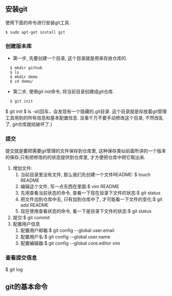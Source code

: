 ## 安装git
使用下面的命令进行安装git工具.

    $ sudo apt-get install git
    
### 创建版本库

* 第一步, 先要创建一个目录, 这个目录就是用来存放仓库的.
```shell
  $ mkdir github  
  $ ls  
  $ mkdir demo  
  $ cd demo/
```
* 第二步, 使用git init命令, 将当前目录创建成git仓库.
```shell
  $ git init
```
  $ git init
  $ ls -al(回车，会发现有一个隐藏的.git目录. 这个目录就是存放着git管理工具用到的所有信息和基本配置信息. 没事千万不要手动修改这个目录, 不然改乱了, git仓库就给破坏了.)
### 提交
提交就是要把需要git管理的文件保存到仓库里, 这种保存类似前面所讲的一个版本的保存;只有把修改的的状态提供到仓库里, 才方便把仓库中把它取出来.

  1. 增加文件:
     1. 当前目录里没有文件, 那么我们先创建一个文件README: $ touch README
     2. 编辑这个文件, 写一点东西在里面:$ vim README
     3. 先用查看当前状态的命令, 查看一下现在目录下文件的状态:$ git status
     4. 把文件加到仓库中去, 只有加到仓库中了, 才可能看一下文件的变化:$ git add README
     5. 现在使用查看状态的命令, 看一下是目录下文件的状态:$ git status 
  2. 提交:$ git commit
  3. 配置用户信息
     1. 配置用户邮箱:$ git config --global user.email
     2. 配置用户名:$ git config --global user.name
     3. 配置编辑器:$ git config --global core.editor vim
### 查看提交信息
  $ git log
## git的基本命令
  
  
  
  
  
